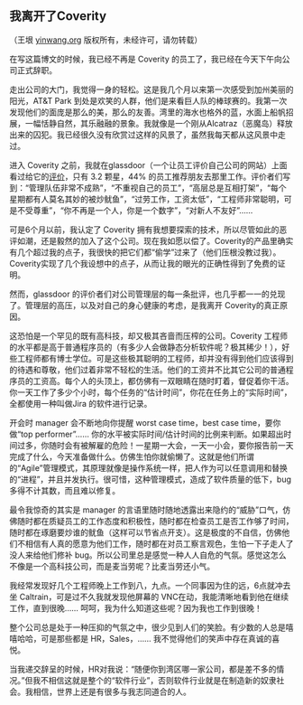 

## 我离开了Coverity

（王垠 [yinwang.org](http://www.yinwang.org) 版权所有，未经许可，请勿转载）

在写这篇博文的时候，我已经不再是 Coverity 的员工了，我已经在今天下午向公司正式辞职。

走出公司的大门，我觉得一身的轻松。这是我几个月以来第一次感受到加州美丽的阳光，AT&T Park 到处是欢笑的人群，他们是来看巨人队的棒球赛的。我第一次发现他们的面庞是那么的美，那么的友善。湾里的海水也格外的蓝，水面上船帆招展，一幅恬静自然，其乐融融的景象。我就像是一个刚从Alcatraz（恶魔岛）释放出来的囚犯。我已经很久没有欣赏过这样的风景了，虽然我每天都从这风景中走过。

进入 Coverity 之前，我就在glassdoor（一个让员工评价自己公司的网站）上面看过给它的[评价](http://www.glassdoor.com/Reviews/Coverity-Reviews-E231988.htm)，只有 3.2 颗星，44% 的员工推荐朋友去那里工作。评价者们写到：“管理队伍非常不成熟”，“不重视自己的员工”，“高层总是互相打架”，“每个星期都有人莫名其妙的被炒鱿鱼”，“过劳工作，工资太低”，“工程师非常聪明，可是不受尊重”，“你不再是一个人，你是一个数字”，“对新人不友好”……

可是6个月以前，我认定了 Coverity 拥有我想要探索的技术，所以尽管如此的恶评如潮，还是毅然的加入了这个公司。现在我如愿以偿了。Coverity的产品里确实有几个超过我的点子，我很快的把它们都“偷学”过来了（他们压根没教过我）。Coverity实现了几个我设想中的点子，从而让我的眼光的正确性得到了免费的证明。

然而，glassdoor 的评价者们对公司管理层的每一条批评，也几乎都一一的兑现了。管理层的高压，以及对自己的身心健康的考虑，是我离开 Coverity的真正原因。

这恐怕是一个罕见的既有高科技，却又极其吝啬而压榨的公司。Coverity 工程师的水平都是高于普通程序员的（有多少人会做静态分析软件呢？极其稀少！），好些工程师都有博士学位。可是这些极其聪明的工程师，却并没有得到他们应该得到的待遇和尊敬，他们过着非常不轻松的生活。他们的工资并不比其它公司的普通程序员的工资高。每个人的头顶上，都仿佛有一双眼睛在随时盯着，督促着你干活。你一天工作了多少个小时，每个任务的“估计时间”，你花在任务上的“实际时间”，全都使用一种叫做Jira 的软件进行记录。

开会时 manager 会不断地向你提醒 worst case time，best case time，要你做“top performer”…… 你的水平被实际时间/估计时间的比例来判断。如果超出时间过多，你随时会有被解雇的危险！一星期一大会，一天一小会，要你报告前一天完成了什么，今天准备做什么。仿佛生怕你就偷懒了。这就是他们所谓的“Agile”管理模式，其原理就像是操作系统一样，把人作为可以任意调用和替换的“进程”，并且并发执行。很可惜，这种管理模式，造成了软件质量的低下，bug 多得不计其数，而且难以修复。

最令我惊奇的其实是 manager 的言语里随时随地透露出来隐约的“威胁”口气，仿佛随时都在质疑员工的工作态度和积极性，随时都在检查员工是否工作够了时间，随时都在琢磨要炒谁的鱿鱼（这样可以节省点开支）。这是极度的不自信，仿佛他们不相信有人真的愿意为他们工作，随时都在对员工察言观色，生怕一下子走人了没人来给他们修补 bug。所以公司里总是感觉一种人人自危的气氛。感觉这怎么不像是一个高科技公司，而是麦当劳呢？比麦当劳还小气。

我经常发现好几个工程师晚上工作到八，九点。一个同事因为住的远，6点就冲去坐 Caltrain，可是过不久我就发现他屏幕的 VNC在动，我能清晰地看到他在继续工作，直到很晚…… 呵呵，我为什么知道这些呢？因为我也工作到很晚！

整个公司总是处于一种压抑的气氛之中，很少见到人们的笑脸。有少数的人总是嘻嘻哈哈，可是那些都是 HR，Sales，…… 我不觉得他们的笑声中存在真诚的喜悦。

当我递交辞呈的时候，HR对我说：“随便你到湾区哪一家公司，都是差不多的情况。”但我不相信这就是整个的“软件行业”，否则软件行业就是在制造新的奴隶社会。我相信，世界上还是有很多与我志同道合的人。

